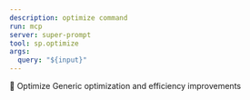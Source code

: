 ```yaml
---
description: optimize command
run: mcp
server: super-prompt
tool: sp.optimize
args:
  query: "${input}"
---
```


🎯 Optimize
Generic optimization and efficiency improvements
